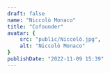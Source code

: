 ```yaml
---
draft: false
name: "Niccolò Monaco"
title: "Cofounder"
avatar: {
    src: "public/Niccolò.jpg",
    alt: "Niccolò Monaco"
}
publishDate: "2022-11-09 15:39"
---
```

